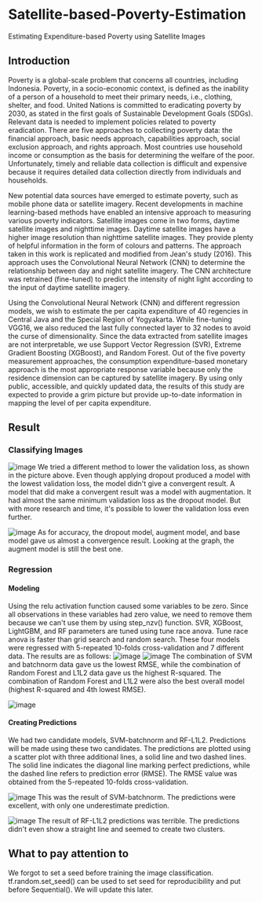 # Satellite-based-Poverty-Estimation
Estimating Expenditure-based Poverty using Satellite Images

## Introduction
Poverty is a global-scale problem that concerns all countries, including Indonesia. Poverty, in a socio-economic context, is defined as the inability of a person of a household to meet their primary needs, i.e., clothing, shelter, and food. United Nations is committed to eradicating poverty by 2030, as stated in the first goals of Sustainable Development Goals (SDGs). Relevant data is needed to implement policies related to poverty eradication. There are five approaches to collecting poverty data: the financial approach, basic needs approach, capabilities approach, social exclusion approach, and rights approach. Most countries use household income or consumption as the basis for determining the welfare of the poor. Unfortunately, timely and reliable data collection is difficult and expensive because it requires detailed data collection directly from individuals and households.

New potential data sources have emerged to estimate poverty, such as mobile phone data or satellite imagery. Recent developments in machine learning-based methods have enabled an intensive approach to measuring various poverty indicators. Satellite images come in two forms, daytime satellite images and nighttime images. Daytime satellite images have a higher image resolution than nighttime satellite images. They provide plenty of helpful information in the form of colours and patterns. The approach taken in this work is replicated and modified from Jean's study (2016). This approach uses the Convolutional Neural Network (CNN) to determine the relationship between day and night satellite imagery. The CNN architecture was retrained (fine-tuned) to predict the intensity of night light according to the input of daytime satellite imagery.

Using the Convolutional Neural Network (CNN) and different regression models, we wish to estimate the per capita expenditure of 40 regencies in Central Java and the Special Region of Yogyakarta. While fine-tuning VGG16, we also reduced the last fully connected layer to 32 nodes to avoid the curse of dimensionality. Since the data extracted from satellite images are not interpretable, we use Support Vector Regression (SVR), Extreme Gradient Boosting (XGBoost), and Random Forest. Out of the five poverty measurement approaches, the consumption expenditure-based monetary approach is the most appropriate response variable because only the residence dimension can be captured by satellite imagery. By using only public, accessible, and quickly updated data, the results of this study are expected to provide a grim picture but provide up-to-date information in mapping the level of per capita expenditure.

## Result
### Classifying Images
![image](https://user-images.githubusercontent.com/48485276/197674253-53cbb4cb-f96f-4e2b-b94c-472a2899bd0c.png)
We tried a different method to lower the validation loss, as shown in the picture above. Even though applying dropout produced a model with the lowest validation loss, the model didn't give a convergent result. A model that did make a convergent result was a model with augmentation. It had almost the same minimum validation loss as the dropout model. But with more research and time, it's possible to lower the validation loss even further.

![image](https://user-images.githubusercontent.com/48485276/197675251-62ee9031-4691-4da0-b304-d386ab854864.png)
As for accuracy, the dropout model, augment model, and base model gave us almost a convergence result. Looking at the graph, the augment model is still the best one.

### Regression
#### Modeling
Using the relu activation function caused some variables to be zero. Since all observations in these variables had zero value, we need to remove them because we can't use them by using step_nzv() function. SVR, XGBoost, LightGBM, and RF parameters are tuned using tune race anova. Tune race anova is faster than grid search and random search. These four models were regressed with 5-repeated 10-folds cross-validation and 7 different data. The results are as follows:
![image](https://user-images.githubusercontent.com/48485276/197677603-ddd87ea4-4bf9-4f77-9f65-6f1f6c6d6201.png)
![image](https://user-images.githubusercontent.com/48485276/197678084-b5383906-5acb-4652-b7f8-e14dda372d0c.png)
The combination of SVM and batchnorm data gave us the lowest RMSE, while the combination of Random Forest and L1L2 data gave us the highest R-squared. The combination of Random Forest and L1L2 were also the best overall model (highest R-squared and 4th lowest RMSE).

![image](https://user-images.githubusercontent.com/48485276/197679673-8bb6a486-9f4d-418c-98d5-6bd59cac9568.png)

#### Creating Predictions
We had two candidate models, SVM-batchnorm and RF-L1L2. Predictions will be made using these two candidates. The predictions are plotted using a scatter plot with three additional lines, a solid line and two dashed lines. The solid line indicates the diagonal line marking perfect predictions, while the dashed line refers to prediction error (RMSE). The RMSE value was obtained from the 5-repeated 10-folds cross-validation.

![image](https://user-images.githubusercontent.com/48485276/197680434-539c243d-a6f3-4f7f-9edb-be847281f579.png)
This was the result of SVM-batchnorm. The predictions were excellent, with only one underestimate prediction.

![image](https://user-images.githubusercontent.com/48485276/197681722-24a86744-bf5b-4110-84c8-b43de9508c2c.png)
The result of RF-L1L2 predictions was terrible. The predictions didn't even show a straight line and seemed to create two clusters.

## What to pay attention to
We forgot to set a seed before training the image classification. tf.random.set_seed() can be used to set seed for reproducibility and put before Sequential(). We will update this later. 


